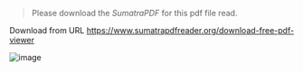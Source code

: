 > Please download the *SumatraPDF* for this pdf file read.
> 
Download from URL https://www.sumatrapdfreader.org/download-free-pdf-viewer

![image](https://github.com/foysalRabbi/AWS-SAA/assets/87640335/15a81cd6-d5b2-415c-b3af-aeaa970496ff)
